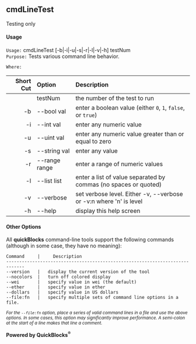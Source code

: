 ## cmdLineTest

Testing only

#### Usage

`Usage:`    cmdLineTest [-b|-i|-u|-s|-r|-l|-v|-h] testNum  
`Purpose:`  Tests various command line behavior.
             
`Where:`  

| Short Cut | Option | Description |
| -------: | :------- | :------- |
|  | testNum | the number of the test to run |
| -b | --bool val | enter a boolean value (either `0`, `1`, `false`, or `true`) |
| -i | --int val | enter any numeric value |
| -u | --uint val | enter any numeric value greater than or equal to zero |
| -s | --string val | enter any value |
| -r | --range range | enter a range of numeric values |
| -l | --list list | enter a list of value separated by commas (no spaces or quoted) |
| -v | --verbose | set verbose level. Either -v, --verbose or -v:n where 'n' is level |
| -h | --help | display this help screen |

#### Other Options

All **quickBlocks** command-line tools support the following commands (although in some case, they have no meaning):

    Command     |     Description
    -----------------------------------------------------------------------------
    --version   |   display the current version of the tool
    --nocolors  |   turn off colored display
    --wei       |   specify value in wei (the default)
    --ether     |   specify value in ether
    --dollars   |   specify value in US dollars
    --file:fn   |   specify multiple sets of command line options in a file.

<small>*For the `--file:fn` option, place a series of valid command lines in a file and use the above options. In some cases, this option may significantly improve performance. A semi-colon at the start of a line makes that line a comment.*</small>

**Powered by QuickBlocks<sup>&reg;</sup>**


